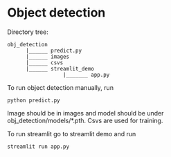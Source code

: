 # Object detection

Directory tree:
```
obj_detection
      |______ predict.py   
      |______ images
      |______ csvs
      |______ streamlit_demo
                  |_______ app.py
```

To run object detection manually, run

```
python predict.py
```

Image should be in images and model should be under obj_detection/models/*.pth. Csvs are used for training.

To run streamlit go to streamlit demo and run

```
streamlit run app.py
```
